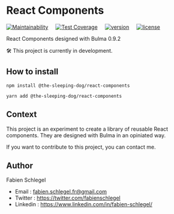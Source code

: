 # React Components

[![Maintainability](https://api.codeclimate.com/v1/badges/593785f083f7b87dfefb/maintainability)](https://codeclimate.com/repos/61221314b9783801b60004f0/maintainability)
&nbsp;&nbsp;&nbsp;
[![Test Coverage](https://api.codeclimate.com/v1/badges/593785f083f7b87dfefb/test_coverage)](https://codeclimate.com/repos/61221314b9783801b60004f0/test_coverage)
&nbsp;&nbsp;&nbsp;
[![version](https://badgen.net/npm/v/@the-sleeping-dog/react-components)](https://badgen.net/npm/v/@the-sleeping-dog/react-components)
&nbsp;&nbsp;&nbsp;
[![license](https://badgen.net/npm/license/@the-sleeping-dog/react-components)](https://badgen.net/npm/license/@the-sleeping-dog/react-components)

React Components designed with Bulma 0.9.2

🛠️ This project is currently in development.

## How to install

`npm install @the-sleeping-dog/react-components`

`yarn add @the-sleeping-dog/react-components`

## Context

This project is an experiment to create a library of reusable React components. They are designed with Bulma in an opiniated way.

If you want to contribute to this project, you can contact me.

## Author

Fabien Schlegel

* Email : fabien.schlegel.fr@gmail.com
* Twitter : <https://twitter.com/fabienschlegel>
* Linkedin : <https://www.linkedin.com/in/fabien-schlegel/>
